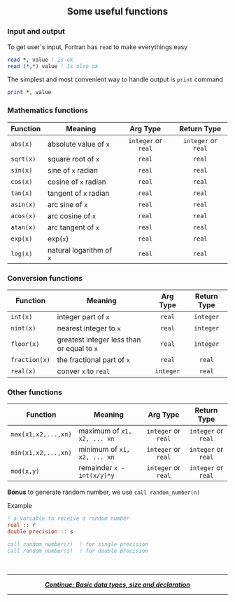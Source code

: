 ## <p align="center"> Some useful functions </p>

### Input and output

To get user's input, Fortran has `read` to make everythings easy

```fortran
read *, value ! Is ok
read (*,*) value ! Is also ok
```

The simplest and most convenient way to handle output is `print` command

```fortran
print *, value
```

### Mathematics functions

|Function|Meaning|Arg Type|Return Type|
|-|-|:-:|:-:|
|`abs(x)`|absolute value of `x`|`integer` or `real`|`integer` or `real`|
|`sqrt(x)`|square root of `x`|`real`|`real`|
|`sin(x)`|sine of `x` radian|`real`|`real`|
|`cos(x)`|cosine of `x` radian|`real`|`real`|
|`tan(x)`|tangent of `x` radian|`real`|`real`|
|`asin(x)`|arc sine of `x`|`real`|`real`|
|`acos(x)`|arc cosine of `x`|`real`|`real`|
|`atan(x)`|arc tangent of `x`|`real`|`real`|
|`exp(x)`|exp(`x`)|`real`|`real`|
|`log(x)`|natural logarithm of `x`|`real`|`real`|

### Conversion functions

|Function|Meaning|Arg Type|Return Type|
|-|-|:-:|:-:|
|`int(x)`|integer part of `x`|`real`|`integer`|
|`nint(x)`|nearest integer to `x`|`real`|`integer`|
|`floor(x)`|greatest integer less than or equal to `x`|`real`|`integer`|
|`fraction(x)`|the fractional part of `x`|`real`|`real`|
|`real(x)`|conver `x` to `real`|`integer`|`real`|

### Other functions

|Function|Meaning|Arg Type|Return Type|
|-|-|:-:|:-:|
|`max(x1,x2,...,xn)`|maximum of `x1, x2, ... xn`|`integer` or `real`|`integer` or `real`|
|`min(x1,x2,...,xn)`|minimum of `x1, x2, ... xn`|`integer` or `real`|`integer` or `real`|
|`mod(x,y)`|remainder `x - int(x/y)*y`|`integer` or `real`|`integer` or `real`|

**Bonus** to generate random number, we use `call random_number(n)`

Example

```fortran
! a variable to receive a random number
real :: r
double precision :: s

call random_number(r)  ! for single precision
call random_number(s)  ! for double precision
```

<br/>

---

<p align="center">
  <em>
    <b>
      <a href="/tutorial/data.md">
        Continue: Basic data types, size and declaration
      </a>
    </b>
  </em>
</p>

---
